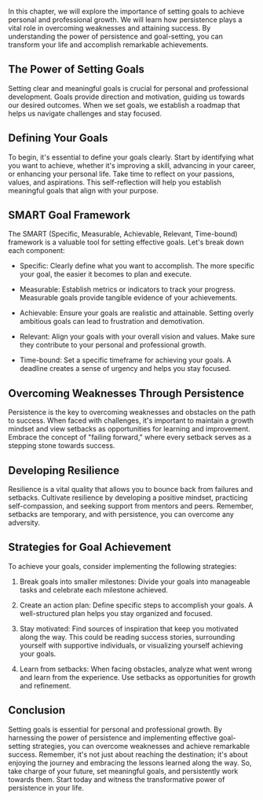 
In this chapter, we will explore the importance of setting goals to achieve personal and professional growth. We will learn how persistence plays a vital role in overcoming weaknesses and attaining success. By understanding the power of persistence and goal-setting, you can transform your life and accomplish remarkable achievements.

The Power of Setting Goals
--------------------------

Setting clear and meaningful goals is crucial for personal and professional development. Goals provide direction and motivation, guiding us towards our desired outcomes. When we set goals, we establish a roadmap that helps us navigate challenges and stay focused.

Defining Your Goals
-------------------

To begin, it's essential to define your goals clearly. Start by identifying what you want to achieve, whether it's improving a skill, advancing in your career, or enhancing your personal life. Take time to reflect on your passions, values, and aspirations. This self-reflection will help you establish meaningful goals that align with your purpose.

SMART Goal Framework
--------------------

The SMART (Specific, Measurable, Achievable, Relevant, Time-bound) framework is a valuable tool for setting effective goals. Let's break down each component:

* Specific: Clearly define what you want to accomplish. The more specific your goal, the easier it becomes to plan and execute.

* Measurable: Establish metrics or indicators to track your progress. Measurable goals provide tangible evidence of your achievements.

* Achievable: Ensure your goals are realistic and attainable. Setting overly ambitious goals can lead to frustration and demotivation.

* Relevant: Align your goals with your overall vision and values. Make sure they contribute to your personal and professional growth.

* Time-bound: Set a specific timeframe for achieving your goals. A deadline creates a sense of urgency and helps you stay focused.

Overcoming Weaknesses Through Persistence
-----------------------------------------

Persistence is the key to overcoming weaknesses and obstacles on the path to success. When faced with challenges, it's important to maintain a growth mindset and view setbacks as opportunities for learning and improvement. Embrace the concept of "failing forward," where every setback serves as a stepping stone towards success.

Developing Resilience
---------------------

Resilience is a vital quality that allows you to bounce back from failures and setbacks. Cultivate resilience by developing a positive mindset, practicing self-compassion, and seeking support from mentors and peers. Remember, setbacks are temporary, and with persistence, you can overcome any adversity.

Strategies for Goal Achievement
-------------------------------

To achieve your goals, consider implementing the following strategies:

1. Break goals into smaller milestones: Divide your goals into manageable tasks and celebrate each milestone achieved.

2. Create an action plan: Define specific steps to accomplish your goals. A well-structured plan helps you stay organized and focused.

3. Stay motivated: Find sources of inspiration that keep you motivated along the way. This could be reading success stories, surrounding yourself with supportive individuals, or visualizing yourself achieving your goals.

4. Learn from setbacks: When facing obstacles, analyze what went wrong and learn from the experience. Use setbacks as opportunities for growth and refinement.

Conclusion
----------

Setting goals is essential for personal and professional growth. By harnessing the power of persistence and implementing effective goal-setting strategies, you can overcome weaknesses and achieve remarkable success. Remember, it's not just about reaching the destination; it's about enjoying the journey and embracing the lessons learned along the way. So, take charge of your future, set meaningful goals, and persistently work towards them. Start today and witness the transformative power of persistence in your life.
